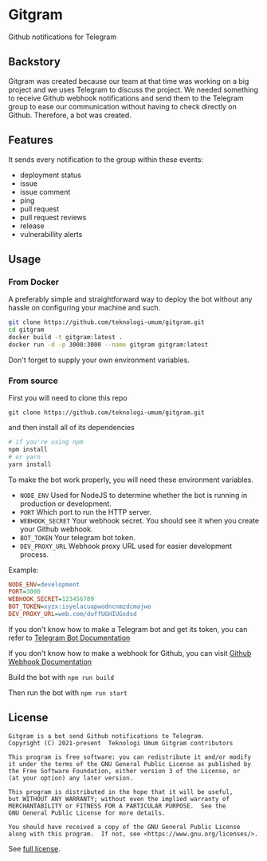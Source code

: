 # Gitgram

Github notifications for Telegram

## Backstory

Gitgram was created because our team at that time was working on a big project and we uses Telegram to discuss the project. We needed something to receive Github webhook notifications and send them to the Telegram group to ease our communication without having to check directly on Github. Therefore, a bot was created.

## Features

It sends every notification to the group within these events:

- deployment status
- issue
- issue comment
- ping 
- pull request
- pull request reviews
- release
- vulnerabillity alerts

## Usage

### From Docker

A preferably simple and straightforward way to deploy the bot
without any hassle on configuring your machine and such.

```sh
git clone https://github.com/teknologi-umum/gitgram.git 
cd gitgram
docker build -t gitgram:latest .
docker run -d -p 3000:3000 --name gitgram gitgram:latest
```

Don't forget to supply your own environment variables.

### From source

First you will need to clone this repo

``` 
git clone https://github.com/teknologi-umum/gitgram.git 
```

and then install all of its dependencies

```bash
# if you're using npm
npm install 
# or yarn
yarn install
```

To make the bot work properly, you will need these environment variables.
- `NODE_ENV`
	Used for NodeJS to determine whether the bot is running in production or development.
- `PORT`
	Which port to run the HTTP server.
- `WEBHOOK_SECRET`
	Your webhook secret. You should see it when you create your Github webhook.
- `BOT_TOKEN`
	Your telegram bot token.
- `DEV_PROXY_URL`
	Webhook proxy URL used for easier development process.

Example:

```ini
NODE_ENV=development
PORT=3000
WEBHOOK_SECRET=123456789
BOT_TOKEN=xyzx:isyelacuapwodncnmzdcmajwo 
DEV_PROXY_URL=web.com/duffUGHIUGsdsd
```

If you don't know how to make a Telegram bot and get its token, you can refer to [Telegram Bot Documentation](https://core.telegram.org/bots)

If you don't know how to make a webhook for Github, you can visit
[Github Webhook Documentation](https://docs.github.com/en/developers/webhooks-and-events/webhooks/about-webhooks)

Build the bot with `npm run build`

Then run the bot with `npm run start`

## License

```
Gitgram is a bot send Github notifications to Telegram.
Copyright (C) 2021-present  Teknologi Umum Gitgram contributors

This program is free software: you can redistribute it and/or modify
it under the terms of the GNU General Public License as published by
the Free Software Foundation, either version 3 of the License, or
(at your option) any later version.

This program is distributed in the hope that it will be useful,
but WITHOUT ANY WARRANTY; without even the implied warranty of
MERCHANTABILITY or FITNESS FOR A PARTICULAR PURPOSE.  See the
GNU General Public License for more details.

You should have received a copy of the GNU General Public License
along with this program.  If not, see <https://www.gnu.org/licenses/>.
```

See [full license](./LICENSE).
